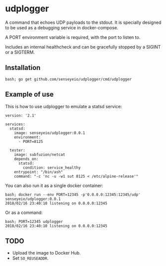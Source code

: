 # udplogger

A command that echoes UDP payloads to the stdout.  It is specially
designed to be used as a debugging service in docker-compose.

A PORT environment variable is required, with the port to listen to.

Includes an internal healthcheck and can be gracefully stopped by a
SIGINT or a SIGTERM.

## Installation

```
bash; go get github.com/senseyeio/udplogger/cmd/udplogger
```

## Example of use

This is how to use udplogger to emulate a statsd service:
```
version: '2.1'

services:
  statsd:
    image: senseyeio/udplogger:0.0.1
    environment:
      - PORT=8125

  tester:
    image: subfuzion/netcat
    depends_on:
      statsd:
        condition: service_healthy
    entrypoint: "/bin/ash"
    command: "-c 'nc -u -w1 sut 8125 < /etc/alpine-release'"
```

You can also run it as a single docker container:
```
bash; docker run --env PORT=12345 -p'0.0.0.0:12345:12345/udp' senseyeio/udplogger:0.0.1
2018/02/16 23:40:10 listening on 0.0.0.0:12345
```

Or as a command:
```
bash; PORT=12345 udplogger
2018/02/16 23:40:10 listening on 0.0.0.0:12345
```

## TODO

- Upload the image to Docker Hub.
- Set `SO_REUSEADDR`.
